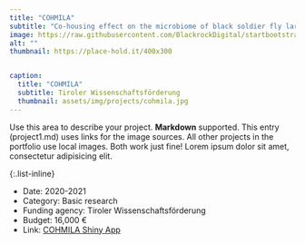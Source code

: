 ```yaml
---
title: "COHMILA"
subtitle: "Co-housing effect on the microbiome of black soldier fly larvae"
image: https://raw.githubusercontent.com/BlackrockDigital/startbootstrap-agency/master/src/assets/img/portfolio/01-full.jpg
alt: ""
thumbnail: https://place-hold.it/400x300


caption:
  title: "COHMILA"
  subtitle: Tiroler Wissenschaftsförderung
  thumbnail: assets/img/projects/cohmila.jpg
---
```


Use this area to describe your project. **Markdown** supported. This entry (project1.md) uses links for the image sources. All other projects in the portfolio use local images. Both work just fine! Lorem ipsum dolor sit amet, consectetur adipisicing elit.

{:.list-inline}

- Date: 2020-2021
- Category: Basic research
- Funding agency: Tiroler Wissenschaftsförderung
- Budget: 16,000 €
- Link: [COHMILA Shiny App](https://tklammsteiner.shinyapps.io/cohmila-app/)

